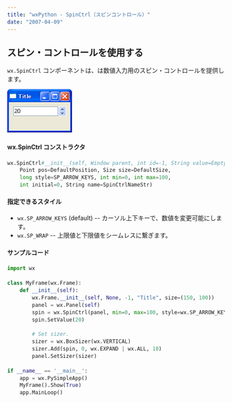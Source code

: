 ```yaml
---
title: "wxPython - SpinCtrl（スピンコントロール）"
date: "2007-04-09"
---
```


スピン・コントロールを使用する
----

`wx.SpinCtrl` コンポーネントは、は数値入力用のスピン・コントロールを提供します。

![./image/20070409-spin_ctrl.png](./image/20070409-spin_ctrl.png)

#### wx.SpinCtrl コンストラクタ

~~~ python
wx.SpinCtrl#__init__(self, Window parent, int id=-1, String value=EmptyString,
    Point pos=DefaultPosition, Size size=DefaultSize,
    long style=SP_ARROW_KEYS, int min=0, int max=100,
    int initial=0, String name=SpinCtrlNameStr)
~~~

#### 指定できるスタイル

- `wx.SP_ARROW_KEYS` (default) -- カーソル上下キーで、数値を変更可能にします。
- `wx.SP_WRAP` -- 上限値と下限値をシームレスに繋ぎます。


#### サンプルコード

~~~ python
import wx

class MyFrame(wx.Frame):
    def __init__(self):
        wx.Frame.__init__(self, None, -1, "Title", size=(150, 100))
        panel = wx.Panel(self)
        spin = wx.SpinCtrl(panel, min=0, max=100, style=wx.SP_ARROW_KEYS)
        spin.SetValue(20)

        # Set sizer.
        sizer = wx.BoxSizer(wx.VERTICAL)
        sizer.Add(spin, 0, wx.EXPAND | wx.ALL, 10)
        panel.SetSizer(sizer)

if __name__ == '__main__':
    app = wx.PySimpleApp()
    MyFrame().Show(True)
    app.MainLoop()
~~~

